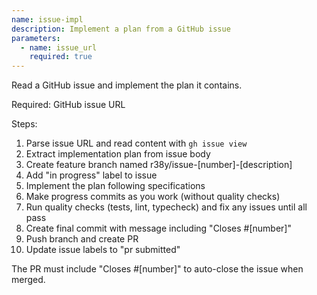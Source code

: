```yaml
---
name: issue-impl
description: Implement a plan from a GitHub issue
parameters:
  - name: issue_url
    required: true
---
```


Read a GitHub issue and implement the plan it contains.

Required: GitHub issue URL

Steps:
1. Parse issue URL and read content with `gh issue view`
2. Extract implementation plan from issue body
3. Create feature branch named r38y/issue-[number]-[description]
4. Add "in progress" label to issue
5. Implement the plan following specifications
6. Make progress commits as you work (without quality checks)
7. Run quality checks (tests, lint, typecheck) and fix any issues until all pass
8. Create final commit with message including "Closes #[number]"
9. Push branch and create PR
10. Update issue labels to "pr submitted"

The PR must include "Closes #[number]" to auto-close the issue when merged.